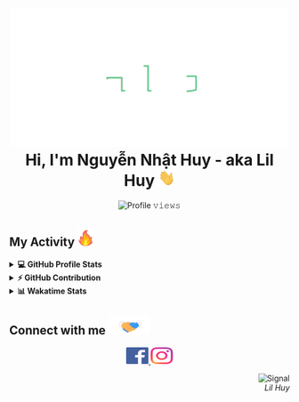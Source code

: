 <!-- Header -->
<h1 align="center">
  <img src="./images/logo.svg" width="500">
  <br>
  Hi, I'm Nguyễn Nhật Huy - aka Lil Huy <img src="./images/hi.gif" width="30px" height="30px">
</h1>

<!-- Counter -->
<p align="center">
  <img alt="Profile 𝚟𝚒𝚎𝚠𝚜" height="20px" src="https://hits.seeyoufarm.com/api/count/incr/badge.svg?url=https://github.com/oHTGo&count_bg=%23579E91&title_bg=%23555555&icon=&icon_color=%23E7E7E7&title=Views&edge_flat=false">
</p>

<!-- Dragon -->
<!-- <p align="center">
  <img alt="Dragon" height="300px" src="./images/dragon.png">
</p> -->

<!-- My Activity -->
<h2>My Activity <img src="./images/github-stats.gif" height="35px"></h2>
<details> 
  <summary><b>💻 GitHub Profile Stats</b></summary>
  <br>
  <p align="center">
    <img alt="Mosted used languages" src="https://github-readme-stats.vercel.app/api/top-langs/?username=oHTGo&layout=compact&theme=dark" height="192px"/>
    <br>
	  <img src="https://github-readme-stats.vercel.app/api?username=oHTGo&show_icons=true&icon_color=ffffff&theme=dark" alt="oHTGo's Github Stats" height="192px"/>
    <br>
    <b>Note:</b> Top languages is only a metric of the languages my public code consists of and doesn't reflect experience or skill level.
  </p>
</details>
<details>
  <summary><b>⚡ GitHub Contribution</b></summary>
  <br>
  <p><img alt="oHTGo's GitHub Contribution" src="https://github.com/oHTGo/oHTGo/blob/snake/snake.svg"/></p>
  <br>
</details>
<details> 
  <summary><b>📊 Wakatime Stats</b></summary>
  <br>
  
<!--START_SECTION:waka-->
**I'm a Night 🦉** 

```text
🌞 Morning    74 commits     ████░░░░░░░░░░░░░░░░░░░░░   16.23% 
🌆 Daytime    145 commits    ████████░░░░░░░░░░░░░░░░░   31.8% 
🌃 Evening    189 commits    ██████████░░░░░░░░░░░░░░░   41.45% 
🌙 Night      48 commits     ██░░░░░░░░░░░░░░░░░░░░░░░   10.53%

```
📅 **I'm Most Productive on Sunday** 

```text
Monday       72 commits     ████░░░░░░░░░░░░░░░░░░░░░   15.79% 
Tuesday      81 commits     ████░░░░░░░░░░░░░░░░░░░░░   17.76% 
Wednesday    69 commits     ███░░░░░░░░░░░░░░░░░░░░░░   15.13% 
Thursday     35 commits     ██░░░░░░░░░░░░░░░░░░░░░░░   7.68% 
Friday       53 commits     ███░░░░░░░░░░░░░░░░░░░░░░   11.62% 
Saturday     62 commits     ███░░░░░░░░░░░░░░░░░░░░░░   13.6% 
Sunday       84 commits     ████░░░░░░░░░░░░░░░░░░░░░   18.42%

```


📊 **This Week I Spent My Time On** 

```text
⌚︎ Time Zone: Asia/Ho_Chi_Minh

💬 Programming Languages: 
Java                     11 hrs 42 mins      ███████████████░░░░░░░░░░   63.33% 
HTML                     2 hrs 46 mins       ███░░░░░░░░░░░░░░░░░░░░░░   15.03% 
SCSS                     1 hr 19 mins        █░░░░░░░░░░░░░░░░░░░░░░░░   7.16% 
Markdown                 49 mins             █░░░░░░░░░░░░░░░░░░░░░░░░   4.46% 
XML                      29 mins             ░░░░░░░░░░░░░░░░░░░░░░░░░   2.65%

🔥 Editors: 
VS Code                  18 hrs 29 mins      █████████████████████████   100.0%

```


<!--END_SECTION:waka-->
</details>

<!-- Connection -->
<h2> Connect with me <img src="./images/handshake.gif" height="35px"></h2>
<p align="center">
  <a href="https://facebook.com/nguyennhathuy.orit" target="_blank">
    <code><img src="./images/facebook.svg" alt="nguyennhathuy.orit" height="30" width="40"/></code>
  </a>
  <a href="https://instagram.com/_.lil.huy._" target="_blank">
    <code><img src="./images/instagram.svg" alt="_.lil.huy._" height="30" width="40"/></code>
  </a>
</p>

<!-- Signal -->
<p align="right">
  <img alt="Signal" height="25px" src="https://media.giphy.com/media/hlRzt8TxCNVcEZBt9w/giphy.gif">
  <br>
  <em>Lil Huy</em>
</p>
